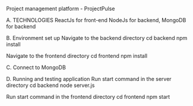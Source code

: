 Project management platform - ProjectPulse

A. TECHNOLOGIES
 ReactJs for front-end
 NodeJs for backend,
 MongoDB for backend

B. Environment set up
Navigate to the backend directory
cd backend
npm install

Navigate to the frontend directory
cd frontend
npm install

C. Connect to MongoDB

D. Running and testing application
Run start command in the server directory
cd backend
node server.js 

Run start command in the frontend directory
cd frontend
npm start 
 
